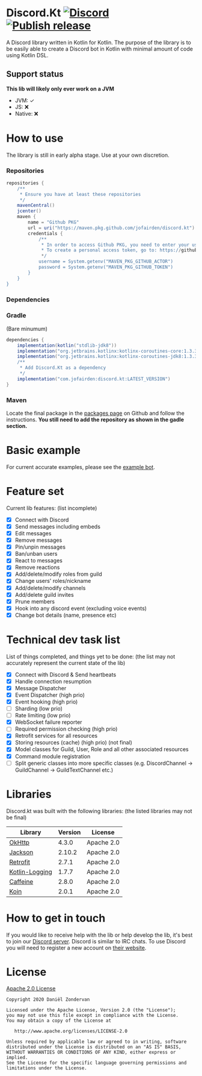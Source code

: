 # Discord.Kt [![Discord](https://img.shields.io/discord/663780943609331733.svg?style=flat-square)](https://discord.gg/RkBVCmy) [![Publish release](https://github.com/Jofairden/Discord.Kt/workflows/Publish%20release/badge.svg)](https://github.com/Jofairden/Discord.Kt/actions?query=workflow%3A%22Publish+release%22+is%3Asuccess)
A Discord library written in Kotlin for Kotlin. The purpose of the library is to be easily able to create a Discord bot in Kotlin with minimal amount of code using Kotlin DSL.

## Support status
**This lib will likely only ever work on a JVM**
*   JVM: ✓
*   JS: ❌
*   Native: ❌

# How to use
The library is still in early alpha stage. Use at your own discretion.

### Repositories
```groovy
repositories {
    /**
     * Ensure you have at least these repositories
     */
    mavenCentral()
    jcenter()
    maven {
        name = "Github PKG"
        url = uri("https://maven.pkg.github.com/jofairden/discord.kt")
        credentials {
            /**
             * In order to access Github PKG, you need to enter your username and access token with the read:packages grant
             * To create a personal access token, go to: https://github.com/settings/tokens
             */
            username = System.getenv("MAVEN_PKG_GITHUB_ACTOR")
            password = System.getenv("MAVEN_PKG_GITHUB_TOKEN")
        }
    }
}
```
### Dependencies
### Gradle
(Bare minumum)
```groovy
dependencies {
    implementation(kotlin("stdlib-jdk8"))
    implementation("org.jetbrains.kotlinx:kotlinx-coroutines-core:1.3.3")
    implementation("org.jetbrains.kotlinx:kotlinx-coroutines-jdk8:1.3.3")
    /**
     * Add Discord.Kt as a dependency
     */
    implementation("com.jofairden:discord.kt:LATEST_VERSION")
}
```
### Maven
Locate the final package in the [packages page](https://github.com/Jofairden/Discord.Kt/packages) on Github and follow the instructions.
**You still need to add the repository as shown in the gadle section.**

# Basic example
For current accurate examples, please see the [example bot](https://github.com/Jofairden/Discord.Kt-Example-Bot).

# Feature set
Current lib features: (list incomplete)
- [x] Connect with Discord
- [x] Send messages including embeds
- [x] Edit messages
- [x] Remove messages
- [x] Pin/unpin messages
- [x] Ban/unban users
- [x] React to messages
- [x] Remove reactions
- [x] Add/delete/modify roles from guild
- [x] Change users' roles/nickname
- [x] Add/delete/modify channels
- [x] Add/delete guild invites
- [x] Prune members
- [x] Hook into any discord event (excluding voice events)
- [x] Change bot details (name, presence etc)

# Technical dev task list
List of things completed, and things yet to be done: (the list may not accurately represent the current state of the lib)
- [x] Connect with Discord & Send heartbeats
- [x] Handle connection resumption
- [x] Message Dispatcher
- [x] Event Dispatcher (high prio)
- [x] Event hooking (high prio)
- [ ] Sharding (low prio)
- [ ] Rate limiting (low prio)
- [x] WebSocket failure reporter
- [ ] Required permission checking (high prio)
- [x] Retrofit services for all resources
- [x] Storing resources (cache) (high prio) (not final)
- [x] Model classes for Guild, User, Role and all other associated resources
- [x] Command module registration
- [ ] Split generic classes into more specific classes (e.g. DiscordChannel -> GuildChannel -> GuildTextChannel etc.)

# Libraries
Discord.kt was built with the following libraries: (the listed libraries may not be final)

| Library       | Version       | License       |
| ------------- | ------------- | ------------- |
| [OkHttp](https://github.com/square/okhttp)  | 4.3.0 | Apache 2.0 |
| [Jackson](https://github.com/FasterXML/jackson)  | 2.10.2| Apache 2.0 |
| [Retrofit](https://github.com/square/retrofit) | 2.7.1 | Apache 2.0 |
| [Kotlin-Logging](https://github.com/MicroUtils/kotlin-logging) | 1.7.7 | Apache 2.0 |
| [Caffeine](https://github.com/ben-manes/caffeine) | 2.8.0 | Apache 2.0 |
| [Koin](https://github.com/InsertKoinIO/koin) | 2.0.1 | Apache 2.0 |

# How to get in touch

If you would like to receive help with the lib or help develop the lib, it's best to join our [Discord server](https://discord.gg/RkBVCmy). Discord is similar to IRC chats. To use Discord you will need to register a new account on [their website](https://discordapp.com/).

# License
[Apache 2.0 License](https://github.com/Jofairden/Discord.Kt/blob/master/LICENSE)
```
Copyright 2020 Daniël Zondervan

Licensed under the Apache License, Version 2.0 (the "License");
you may not use this file except in compliance with the License.
You may obtain a copy of the License at

   http://www.apache.org/licenses/LICENSE-2.0

Unless required by applicable law or agreed to in writing, software
distributed under the License is distributed on an "AS IS" BASIS,
WITHOUT WARRANTIES OR CONDITIONS OF ANY KIND, either express or implied.
See the License for the specific language governing permissions and
limitations under the License.
```

